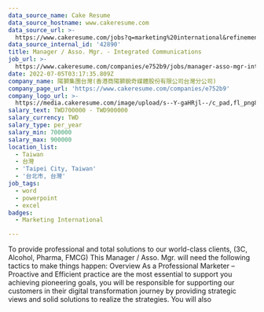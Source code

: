 ```yaml
---
data_source_name: Cake Resume
data_source_hostname: www.cakeresume.com
data_source_url: >-
  https://www.cakeresume.com/jobs?q=marketing%20international&refinementList%5Blang_name%5D%5B0%5D=English&refinementList%5Bsalary_type%5D=per_year&range%5Bsalary_range%5D%5Bmin%5D=1000000
data_source_internal_id: '42890'
title: Manager / Asso. Mgr. - Integrated Communications
job_url: >-
  https://www.cakeresume.com/companies/e752b9/jobs/manager-asso-mgr-integrated-communications
date: 2022-07-05T03:17:35.809Z
company_name: 陽獅集團台灣(香港商陽獅銳奇媒體股份有限公司台灣分公司)
company_page_url: 'https://www.cakeresume.com/companies/e752b9'
company_logo_url: >-
  https://media.cakeresume.com/image/upload/s--Y-gaHRjl--/c_pad,fl_png8,h_200,w_200/v1619848340/nithbk8mmz34ibe6ock2.png
salary_text: TWD700000 - TWD900000
salary_currency: TWD
salary_type: per_year
salary_min: 700000
salary_max: 900000
location_list:
  - Taiwan
  - 台灣
  - 'Taipei City, Taiwan'
  - '台北市, 台灣'
job_tags:
  - word
  - powerpoint
  - excel
badges:
  - Marketing International

---
```


To provide professional and total solutions to our world-class clients, (3C, Alcohol, Pharma, FMCG) This Manager / Asso. Mgr. will need the following tactics to make things happen: Overview As a Professional Marketer – Proactive and Efficient practice are the most essential to support you achieving pioneering goals, you will be responsible for supporting our customers in their digital transformation journey by providing strategic views and solid solutions to realize the strategies. You will also